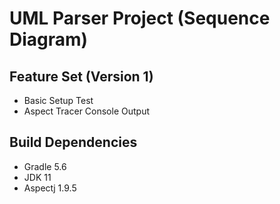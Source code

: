 # UML Parser Project (Sequence Diagram)

## Feature Set (Version 1)

* Basic Setup Test
* Aspect Tracer Console Output

## Build Dependencies

* Gradle 5.6
* JDK 11
* Aspectj 1.9.5
